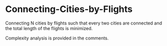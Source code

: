 # Connecting-Cities-by-Flights
Connecting N cities by flights such that every two cities are connected and the total length of the flights is minimized.

Complexity analysis is provided in the comments.

